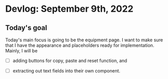 # Devlog: September 9th, 2022

## Today's goal

Today's main focus is going to be the equipment page. I want to make sure that I have the appearance and placeholders ready for implementation. Mainly, I will be

- [ ] adding buttons for copy, paste and reset function, and
- [ ] extracting out text fields into their own component.

